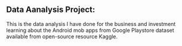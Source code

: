## Data Aanalysis Project:

This is the data analysis I have done for the business and investment learning about the Android mob apps from Google Playstore dataset available from open-source resource Kaggle. 
